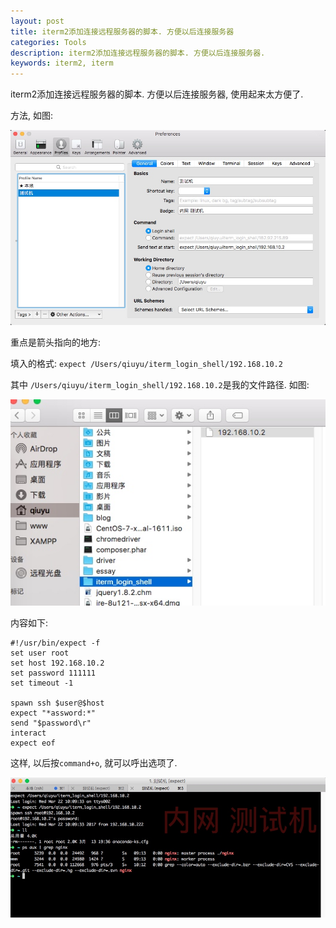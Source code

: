 ```yaml
---
layout: post
title: iterm2添加连接远程服务器的脚本. 方便以后连接服务器
categories: Tools
description: iterm2添加连接远程服务器的脚本. 方便以后连接服务器.
keywords: iterm2, iterm
---
```


iterm2添加连接远程服务器的脚本. 方便以后连接服务器, 使用起来太方便了.


方法, 如图:

![-w600](/images/posts/14901486312469.jpg)


重点是箭头指向的地方:

填入的格式:
`expect /Users/qiuyu/iterm_login_shell/192.168.10.2`

其中
`/Users/qiuyu/iterm_login_shell/192.168.10.2`是我的文件路径. 如图:

![-w400](/images/posts/14901484425066.jpg)

内容如下:

```shell
#!/usr/bin/expect -f
set user root
set host 192.168.10.2
set password 111111
set timeout -1

spawn ssh $user@$host
expect "*assword:*"
send "$password\r"
interact
expect eof
```

这样, 以后按`command+o`, 就可以呼出选项了. 

![-ww600](/images/posts/14901490028120.jpg)




